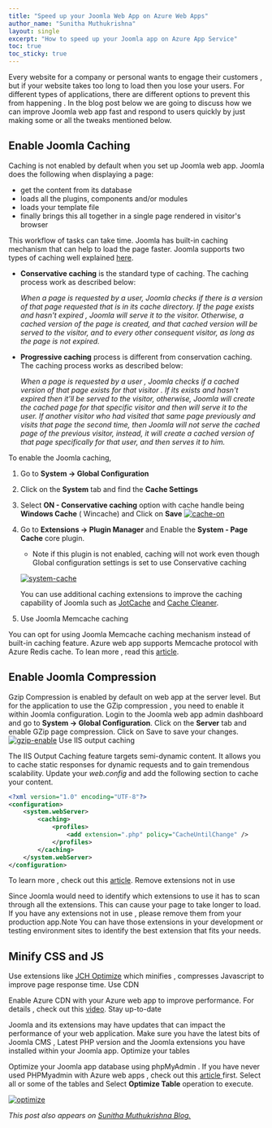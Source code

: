```yaml
---
title: "Speed up your Joomla Web App on Azure Web Apps"
author_name: "Sunitha Muthukrishna"
layout: single
excerpt: "How to speed up your Joomla app on Azure App Service"
toc: true
toc_sticky: true
--- 
```


Every website for a company or personal wants to engage their customers , but if your website takes too long to load then you lose your users. For different types of applications, there are different options to prevent this from happening . In the blog post below we are going to discuss how we can improve Joomla web app fast and respond to users quickly by just making some or all the tweaks mentioned below.

## Enable Joomla Caching

Caching is not enabled by default when you set up Joomla web app. Joomla does the following when displaying a page:

- get the content from its database
- loads all the plugins, components and/or modules
- loads your template file
- finally brings this all together in a single page rendered in visitor's browser

This workflow of tasks can take time. Joomla has built-in caching mechanism that can help to load the page faster. Joomla supports two types of caching well explained [here](http://stackoverflow.com/questions/12739297/what-is-difference-between-conservative-caching-and-progressive-caching-in-jooml).

- **Conservative caching** is the standard type of caching. The caching process work as described below:

    *When a page is requested by a user, Joomla checks if there is a version of that page requested that is in its cache directory. If the page exists and hasn't expired , Joomla will serve it to the visitor. Otherwise, a cached version of the page is created, and that cached version will be served to the visitor, and to every other consequent visitor, as long as the page is not expired.*

- **Progressive caching** process is different from conservation caching. The caching process works as described below:

    *When a page is requested by a user , Joomla checks if a cached version of that page exists for that visitor . If its exists and hasn't expired then it’ll be served to the visitor, otherwise, Joomla will create the cached page for that specific visitor and then will serve it to the user. If another visitor who had visited that same page previously and visits that page the second time, then Joomla will not serve the cached page of the previous visitor, instead, it will create a cached version of that page specifically for that user, and then serves it to him.*

To enable the Joomla caching,

1. Go to **System -> Global Configuration**
1. Click on the **System** tab and find the **Cache Settings**
1. Select **ON - Conservative caching** option with cache handle being **Windows Cache** ( Wincache) and Click on **Save**
    [![cache-on](https://sunithamk.files.wordpress.com/2016/05/cache-on.png?w=300)](https://sunithamk.files.wordpress.com/2016/05/cache-on.png)

1. Go to **Extensions -> Plugin Manager** and Enable the **System - Page Cache** core plugin.
    - Note if this plugin is not enabled, caching will not work even though Global configuration settings is set to use Conservative caching 

    [![system-cache](https://sunithamk.files.wordpress.com/2016/05/system-cache.png)](https://sunithamk.files.wordpress.com/2016/05/system-cache.png)

    You can use additional caching extensions to improve the caching capability of Joomla such as [JotCache](http://extensions.joomla.org/extensions/core-enhancements/performance/cache/13155) and [Cache Cleaner](http://www.nonumber.nl/extensions/cachecleaner).
1. Use Joomla Memcache caching

You can opt for using Joomla Memcache caching mechanism instead of built-in caching feature. Azure web app supports Memcache protocol with Azure Redis cache. To lean more , read this [article](https://azure.microsoft.com/en-us/documentation/articles/web-sites-connect-to-redis-using-memcache-protocol/). 

## Enable Joomla Compression

Gzip Compression is enabled by default on web app at the server level. But for the application to use the GZip compression , you need to enable it within Joomla configuration. Login to the Joomla web app admin dashboard and go to **System -> Global Configuration**. Click on the **Server** tab and enable GZip page compression. Click on Save to save your changes. [![gzip-enable](https://sunithamk.files.wordpress.com/2016/05/gzip-enable.png)](https://sunithamk.files.wordpress.com/2016/05/gzip-enable.png) Use IIS output caching

The IIS Output Caching feature targets semi-dynamic content. It allows you to cache static responses for dynamic requests and to gain tremendous scalability. Update your *web.config* and add the following section to cache your content. 

```xml
<?xml version="1.0" encoding="UTF-8"?>
<configuration>
    <system.webServer>
        <caching>
            <profiles>
                <add extension=".php" policy="CacheUntilChange" />
            </profiles>
        </caching>
    </system.webServer>
</configuration>
```

To learn more , check out this [article](https://blogs.msdn.microsoft.com/brian_swan/2011/06/08/performance-tuning-php-apps-on-windowsiis-with-output-caching/). Remove extensions not in use

Since Joomla would need to identify which extensions to use it has to scan through all the extensions. This can cause your page to take longer to load. If you have any extensions not in use , please remove them from your production app.Note You can have those extensions in your development or testing environment sites to identify the best extension that fits your needs. 

## Minify CSS and JS

Use extensions like [JCH Optimize](http://extensions.joomla.org/extensions/core-enhancements/performance/site-performance/12088) which minifies , compresses Javascript to improve page response time. Use CDN

Enable Azure CDN with your Azure web app to improve performance. For details , check out this [video](https://channel9.msdn.com/Shows/Azure-Friday/Azure-Websites-CDN-Content-Distribution-Network-Support-with-Yochay-Kiriaty). Stay up-to-date

Joomla and its extensions may have updates that can impact the performance of your web application. Make sure you have the latest bits of Joomla CMS , Latest PHP version and the Joomla extensions you have installed within your Joomla app. Optimize your tables

Optimize your Joomla app database using phpMyAdmin . If you have never used PHPMyadmin with Azure web apps , check out this [article ](https://sunithamk.wordpress.com/2016/01/04/how-to-use-phpmyadmin-for-your-azure-web-app/)first. Select all or some of the tables and Select **Optimize Table** operation to execute.

[![optimize](https://sunithamk.files.wordpress.com/2016/05/optimize.png)](https://sunithamk.files.wordpress.com/2016/05/optimize.png)

*This post also appears on [Sunitha Muthukrishna Blog.](https://sunithamk.wordpress.com/2016/05/09/how-to-speed-up-joomla-web-app-on-azure-app-services/ "Sunitha's Blog")*
